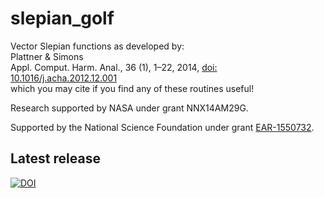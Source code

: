 # slepian_golf
Vector Slepian functions as developed by:<br>
Plattner &amp; Simons<br>
Appl. Comput. Harm. Anal., 36 (1), 1–22, 2014, <a href="http://dx.doi.org/10.1016/j.acha.2012.12.001">doi: 10.1016/j.acha.2012.12.001</a><br>
which you may cite if you find any of these routines useful! 

Research supported by NASA under grant NNX14AM29G.

Supported by the National Science Foundation under grant <a href="https://www.nsf.gov/awardsearch/showAward?AWD_ID=1550732">EAR-1550732</a>.

## Latest release
[![DOI](https://zenodo.org/badge/6548/csdms-contrib/slepian_golf.svg)](https://zenodo.org/badge/latestdoi/6548/csdms-contrib/slepian_golf)


